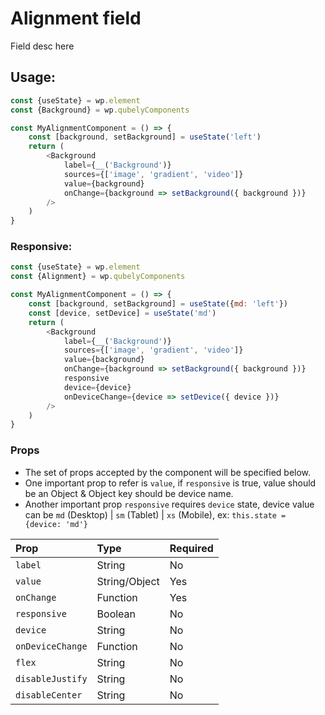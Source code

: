 # Alignment field

Field desc here

## Usage:

```javascript
const {useState} = wp.element
const {Background} = wp.qubelyComponents

const MyAlignmentComponent = () => {
    const [background, setBackground] = useState('left')
    return (
        <Background 
            label={__('Background')} 
            sources={['image', 'gradient', 'video']} 
            value={background} 
            onChange={background => setBackground({ background })} 
        />
    )   
}

```

### Responsive: 

```javascript
const {useState} = wp.element
const {Alignment} = wp.qubelyComponents

const MyAlignmentComponent = () => {
    const [background, setBackground] = useState({md: 'left'})
    const [device, setDevice] = useState('md')
    return (
        <Background 
            label={__('Background')} 
            sources={['image', 'gradient', 'video']} 
            value={background} 
            onChange={background => setBackground({ background })} 
            responsive
            device={device}
            onDeviceChange={device => setDevice({ device })} 
        />
    )   
}

```

### Props
* The set of props accepted by the component will be specified below.
* One important prop to refer is `value`, if `responsive` is true, value should be an Object & Object key should be device name.
* Another important prop `responsive` requires `device` state, device value can be `md` (Desktop) | `sm` (Tablet)  | `xs` (Mobile), ex: `this.state = {device: 'md'}`

|Prop |Type|Required |
|:---|:---|:---|
|`label`|String|No|
|`value`|String/Object|Yes|
|`onChange`|Function|Yes|
|`responsive`|Boolean|No|
|`device`|String|No|
|`onDeviceChange`|Function|No|
|`flex`|String|No|
|`disableJustify`|String|No|
|`disableCenter`|String|No|
